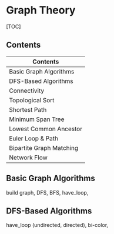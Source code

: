 # Graph Theory

[TOC]

## Contents

| Contents                 |
| ------------------------ |
| Basic Graph Algorithms   |
| DFS-Based Algorithms     |
| Connectivity             |
| Topological Sort         |
| Shortest Path            |
| Minimum Span Tree        |
| Lowest Common Ancestor   |
| Euler Loop & Path        |
| Bipartite Graph Matching |
| Network Flow             |



## Basic Graph Algorithms

build graph, DFS, BFS, have_loop, 



## DFS-Based Algorithms

have_loop (undirected, directed), bi-color, 








